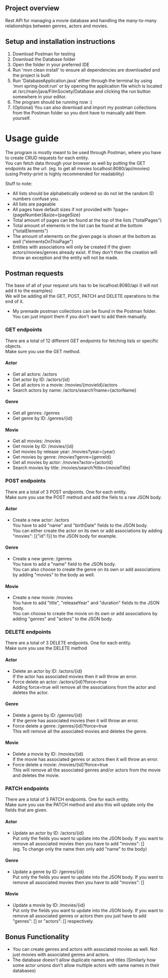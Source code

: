 ## Project overview
Rest API for managing a movie database and handling the many-to-many relationships between genres, actors and movies. 

## Setup and installation instructions
1. Download Postman for testing
2. Download the Database folder
3. Open the folder in your preferred IDE
4. Run 'mvn clean install' to ensure all dependencies are downloaded and the project is built
5. Run 'DatabaseApplication.java' either through the terminal by using 'mvn spring-boot:run' or by opening the application file which is located at /src/main/java/FilmSociety/Database and clicking the run button somewhere in your editor.
6. The program should be running now :)
7. (Optional) You can also download and import my postman collections from the Postman folder so you dont have to manually add them yourself. 

# Usage guide
The program is mostly meant to be used through Postman, where you have to create CRUD requests for each entity.  
You can fetch data through your browser as well by putting the GET endpoints as the url. (eg. to get all movies localhost:8080/api/movies) (using Pretty-print is highly recommended for readability)  

Stuff to note:
* All lists should be alphabetically ordered so do not let the random ID numbers confuse you.  
* All lists are pageable
* All pages have default sizes if not provided with ?page={pageNumber}&size={pageSize}
* Total amount of pages can be found at the top of the lists ("totalPages")
* Total amount of elements in the list can be found at the bottom ("totalElements")
* The amount of elements on the given page is shown at the bottom as well ("elementsOnThisPage")
* Entities with associations will only be created if the given actors/movies/genres already exist. If they don't then the creation will throw an exception and the entity will not be made.
## Postman requests
The base of all of your request urls has to be localhost:8080/api (I will not add it to the examples)  
We will be adding all the GET, POST, PATCH and DELETE operations to the end of it.
* My premade postman collections can be found in the Postman folder. You can just import them if you don't want to add them manually.
### GET endpoints
There are a total of 12 different GET endpoints for fetching lists or specific objects.  
Make sure you use the GET method.
#### Actor
* Get all actors: /actors
* Get actor by ID: /actors/{id}
* Get all actors in a movie: /movies/{movieId}/actors
* Search actors by name: /actors/search?name={actorName}
#### Genre
* Get all genres: /genres
* Get genre by ID: /genres/{id}
#### Movie
* Get all movies: /movies
* Get movie by ID: /movies/{id}
* Get movies by release year: /movies?year={year}
* Get movies by genre: /movies?genre={genreId}
* Get all movies by actor: /movies?actor={actorId}
* Search movies by title: /movies/search?title={movieTitle}
### POST endpoints
There are a total of 3 POST endpoints. One for each entity.  
Make sure you use the POST method and add the fiels to a raw JSON body.
#### Actor
* Create a new actor: /actors  
You have to add "name" and "birthDate" fields to the JSON body.  
You can either create the actor on its own or add associations by adding "movies": [{"id":1}] to the JSON body for example.
#### Genre 
* Create a new genre: /genres  
You have to add a "name" field to the JSON body.  
You can also choose to create the genre on its own or add associations by adding "movies" to the body as well.
#### Movie
* Create a new movie: /movies  
You have to add "title", "releaseYear" and "duration" fields to the JSON body.  
You can choose to create the movie on its own or add associations by adding "genres" and "actors" to the JSON body.
### DELETE endpoints
There are a total of 3 DELETE endpoints. One for each entity.  
Make sure you use the DELETE method
#### Actor
* Delete an actor by ID: /actors/{id}  
If the actor has associated movies then it will throw an error.
* Force delete an actor: /actors/{id}?force=true  
Adding force=true will remove all the associations from the actor and deletes the actor.
#### Genre
* Delete a genre by ID: /genres/{id}  
If the genre has associated movies then it will throw an error.
* Force delete a genre: /genres/{id}?force=true  
This will remove all the associated movies and deletes the genre.
#### Movie
* Delete a movie by ID: /movies/{id}  
If the movie has associated genres or actors then it will throw an error.
* Force delete a movie: /movies/{id}?force=true  
This will remove all the associated genres and/or actors from the movie and deletes the movie.
### PATCH endpoints
There are a total of 3 PATCH endpoints. One for each entity.  
Make sure you use the PATCH method and also this will update only the fields that are given. 
#### Actor
* Update an actor by ID: /actors/{id}  
Put only the fields you want to update into the JSON body. If you want to remove all associated movies then you have to add "movies": []  
  (eg. To change only the name then only add "name" to the body)
#### Genre
* Update a genre by ID: /genres/{id}  
Put only the fields you want to update into the JSON body. If you want to remove all associated movies then you have to add "movies": [] 
#### Movie
* Update a movie by ID: /movies/{id}  
Put only the fields you want to update into the JSON body. If you want to remove all associated genres or actors then you just have to add "genres": [] or "actors": [] respectively.

## Bonus Functionality
* You can create genres and actors with associated movies as well. Not just movies with associated genres and actors.
* The database doesn't allow duplicate names and titles (Similarly how some actor unions don't allow multiple actors with same names in their databases)
